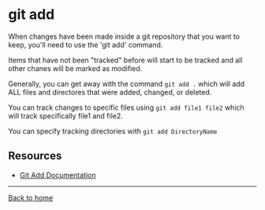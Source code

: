 # git add
When changes have been made inside a git repository that you want to keep, you'll need to use the 'git add' command.

Items that have not been "tracked" before will start to be tracked and all other chanes will be marked as modified.

Generally, you can get away with the command `git add .` which will add ALL files and directores that were added, changed, or deleted. 

You can track changes to specific files using `git add file1 file2` which will track specifically file1 and file2.

You can specify tracking directories with `git add DirectoryName` 
 ## Resources
  - [Git Add Documentation](https://git-scm.com/docs/git-add)
  ---
  [Back to home](../READ.md)
  